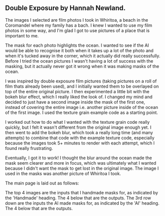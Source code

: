 ## Double Exposure by Hannah Newland.

The images I selected are film photos I took in Whiritoa, a beach in the Coromandel where my family has a bach. I knew I wanted to use my film photos in some way, and I'm glad I got to use pictures of a place that is important to me.

The mask for each photo highlights the ocean. I wanted to see if the AI would be able to recognise it both when it takes up a lot of the photo and when it's tucked away in the corner, which it actually did really successfully. Before I tried the ocean pictures I wasn't having a lot of success with the masking, but it actually never got it wrong when it was making masks of the ocean. 

I was inspired by double exposure film pictures (taking pictures on a roll of film thats already been used), and I initially wanted them to be overlayed on top of the entire original picture. I then experimented a little bit with the bokeh blur effect, which I really liked the look of. I changed my mind and decided to just have a second image inside the mask of the first one, instead of covering the entire image i.e. another picture inside of the ocean of the first image. I used the texture grain example code as a starting point. 

I worked out how to do what I wanted with the texture grain code really quickly, but I felt it wasn't different from the original image enough yet. I then went to add the bokeh blur, which took a really long time (and many attempts) to combine that code with the example texture code, especially because the images took 5+ minutes to render with each attempt, which I found really frustrating.

Eventually, I got it to work! I thought the blur around the ocean made the mask seem clearer and more in focus, which was ultimately what I wanted because I didn't want the mask to get lost in the original image. The image I used in the masks was another picture of Whiritoa I took. 

The main page is laid out as follows:

The top 4 images are the inputs that I handmade masks for, as indicated by the 'Handmade' heading. The 4 below that are the outputs.
The 3rd row down are the inputs the AI made masks for, as indicated by the 'AI' heading. The 4 below that are the outputs.